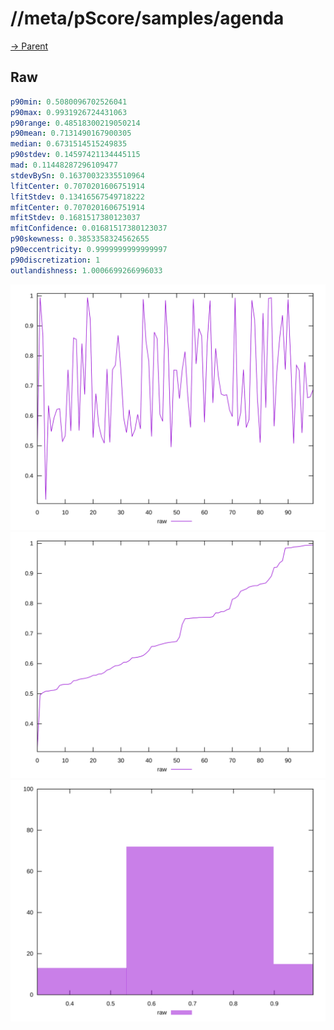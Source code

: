 
# //meta/pScore/samples/agenda

[→ Parent](../..)


## Raw


```yaml
p90min: 0.5080096702526041
p90max: 0.9931926724431063
p90range: 0.48518300219050214
p90mean: 0.7131490167900305
median: 0.6731514515249835
p90stdev: 0.14597421134445115
mad: 0.11448287296109477
stdevBySn: 0.16370032335510964
lfitCenter: 0.7070201606751914
lfitStdev: 0.13416567549718222
mfitCenter: 0.7070201606751914
mfitStdev: 0.1681517380123037
mfitConfidence: 0.01681517380123037
p90skewness: 0.3853358324562655
p90eccentricity: 0.9999999999999997
p90discretization: 1
outlandishness: 1.0006699266996033

```

![PLOT: raw-values](./raw/values.svg)![PLOT: raw-sorted](./raw/sorted.svg)![PLOT: raw-histogram](./raw/histogram.svg)